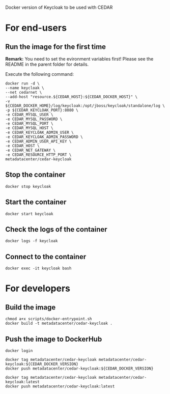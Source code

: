 Docker version of Keycloak to be used with CEDAR

# For end-users

## Run the image for the first time

**Remark:** You need to set the evironment variables first! Please see the README in the parent folder for details.

Execute the following command:

````
docker run -d \
--name keycloak \
--net cedarnet \
--add-host "resource.${CEDAR_HOST}:${CEDAR_DOCKER_HOST}" \
-v ${CEDAR_DOCKER_HOME}/log/keycloak:/opt/jboss/keycloak/standalone/log \
-p ${CEDAR_KEYCLOAK_PORT}:8080 \
-e CEDAR_MYSQL_USER \
-e CEDAR_MYSQL_PASSWORD \
-e CEDAR_MYSQL_PORT \
-e CEDAR_MYSQL_HOST \
-e CEDAR_KEYCLOAK_ADMIN_USER \
-e CEDAR_KEYCLOAK_ADMIN_PASSWORD \
-e CEDAR_ADMIN_USER_API_KEY \
-e CEDAR_HOST \
-e CEDAR_NET_GATEWAY \
-e CEDAR_RESOURCE_HTTP_PORT \
metadatacenter/cedar-keycloak
````

## Stop the container

    docker stop keycloak

## Start the container

    docker start keycloak

## Check the logs of the container

    docker logs -f keycloak

## Connect to the container

    docker exec -it keycloak bash

# For developers

## Build the image

````
chmod a+x scripts/docker-entrypoint.sh
docker build -t metadatacenter/cedar-keycloak .
````

## Push the image to DockerHub

````
docker login

docker tag metadatacenter/cedar-keycloak metadatacenter/cedar-keycloak:${CEDAR_DOCKER_VERSION}
docker push metadatacenter/cedar-keycloak:${CEDAR_DOCKER_VERSION}

docker tag metadatacenter/cedar-keycloak metadatacenter/cedar-keycloak:latest
docker push metadatacenter/cedar-keycloak:latest
````